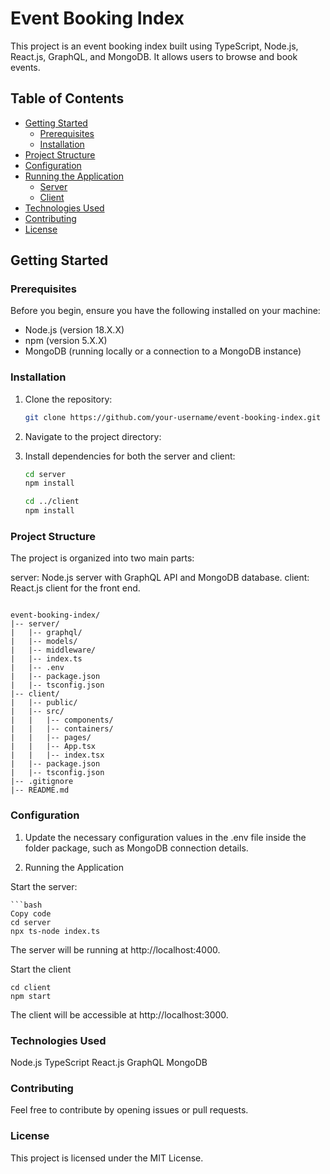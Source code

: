 # Event Booking Index

This project is an event booking index built using TypeScript, Node.js, React.js, GraphQL, and MongoDB. It allows users to browse and book events.

## Table of Contents

- [Getting Started](#getting-started)
  - [Prerequisites](#prerequisites)
  - [Installation](#installation)
- [Project Structure](#project-structure)
- [Configuration](#configuration)
- [Running the Application](#running-the-application)
  - [Server](#server)
  - [Client](#client)
- [Technologies Used](#technologies-used)
- [Contributing](#contributing)
- [License](#license)

## Getting Started

### Prerequisites

Before you begin, ensure you have the following installed on your machine:

- Node.js (version 18.X.X)
- npm (version 5.X.X)
- MongoDB (running locally or a connection to a MongoDB instance)

### Installation

1. Clone the repository:

   ```bash
   git clone https://github.com/your-username/event-booking-index.git
2. Navigate to the project directory:

3. Install dependencies for both the server and client:

   ```bash
   cd server
   npm install

   cd ../client
   npm install
   
### Project Structure
The project is organized into two main parts:

server: Node.js server with GraphQL API and MongoDB database.
client: React.js client for the front end.

<code>
event-booking-index/
|-- server/
|   |-- graphql/
|   |-- models/
|   |-- middleware/
|   |-- index.ts
|   |-- .env
|   |-- package.json
|   |-- tsconfig.json
|-- client/
|   |-- public/
|   |-- src/
|   |   |-- components/
|   |   |-- containers/
|   |   |-- pages/
|   |   |-- App.tsx
|   |   |-- index.tsx
|   |-- package.json
|   |-- tsconfig.json
|-- .gitignore
|-- README.md
</code>

### Configuration

1. Update the necessary configuration values in the .env file inside the folder package, such as MongoDB connection details.

3. Running the Application
   
  Start the server:

    ```bash
    Copy code
    cd server
    npx ts-node index.ts
    
The server will be running at http://localhost:4000.

  Start the client

    cd client
    npm start
  
The client will be accessible at http://localhost:3000.

### Technologies Used
Node.js
TypeScript
React.js
GraphQL
MongoDB

### Contributing
Feel free to contribute by opening issues or pull requests.

### License
This project is licensed under the MIT License.
